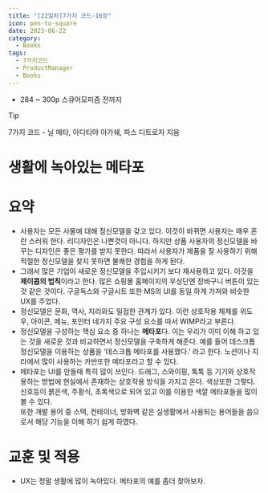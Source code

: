 ```yaml
---
title: "[22일차]7가지 코드-16장"
icon: pen-to-square
date: 2023-06-22
category:
  - Books
tags:
  - 7가지코드
  - ProductManager
  - Books
---
```

- 284 ~ 300p 스큐어모피즘 전까지

<!-- more -->

>[!tip]
>7가지 코드 - 닐 메타, 아디티야 아가쉐, 파스 디트로자 지음


# 생활에 녹아있는 메타포

# 요약

- 사용자는 모든 사물에 대해 정신모델을 갖고 있다. 이것이 바뀌면 사용자는 매우 혼란 스러워 한다. 리디자인은 나쁜것이 아니다. 하지만 상품 사용자의 정신모델을 바꾸는 디자인은 좋은 평가를 받지 못한다. 
따라서 사용자가 제품을 잘 사용하기 위해 적절한 정신모델을 찾지 못하면 불쾌한 경험을 하게 된다.
- 그래서 많은 기업이 새로운 정신모델을 주입시키기 보다 재사용하고 있다. 이것을 **제이콥의 법칙**이라고 한다. 많은 쇼핑몰 홈페이지의 우상단엔 장바구니 버튼이 있는 것 같은 것이다. 구글독스와 구글시트 또한 MS의 UI를 동일 하게 가져와 비슷한 UX를 주었다.
- 정신모델은 문화, 역사, 지리와도 밀접한 관계가 있다. 
이런 상호작용 체제를 위도우, 아이콘, 메뉴, 포인터 네가지 주요 구성 요소를 따서 WIMP라고 부른다.
- 정신모델을 구성하는 핵심 요소 중 하나는 **메타포**다. 이는 우리가 이미 이해 하고 있는 것을 새로운 것과 비교하면서 정신모델을 구축하게 해준다. 예를 들어 데스크톱 정신모델을 이용하는 상품을 ‘데스크톱 메타포를 사용했다.’ 라고 한다. 
노션이나 지라에서 많이 사용하는 카반또한 메타포라고 할 수 있다.
- 메타포는 UI를 만들때 특히 많이 쓰인다. 드래그, 스와이핑, 톡톡 등 기기와 상호작용하는 방법에 현실에서 존재하는 상호작용 방식을 가지고 온다. 
색상또한 그렇다. 신호등이 붉은색, 주황식, 초록색으로 되어 있고 이를 이용한 색깔 메타포들을 많이 볼 수 있다.    
또한 개발 용어 중 스택, 컨테이너, 방화벽 같은 실생활에서 사용되는 용어들을 씀으로서 해당 기능을 이해 하기 쉽게 하였다.

# 교훈 및 적용

- UX는 정말 생활에 많이 녹아있다. 메타포의 예를 좀더 찾아보자.